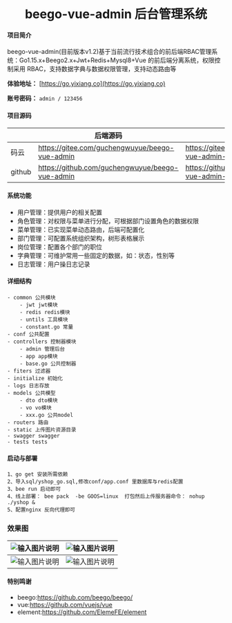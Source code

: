 <h1 style="text-align: center">beego-vue-admin 后台管理系统</h1>


#### 项目简介
beego-vue-admin(目前版本v1.2)基于当前流行技术组合的前后端RBAC管理系统：Go1.15.x+Beego2.x+Jwt+Redis+Mysql8+Vue
的前后端分离系统，权限控制采用 RBAC，支持数据字典与数据权限管理，支持动态路由等

**体验地址：**  [https://go.yixiang.co](https://go.yixiang.co)

**账号密码：** `admin / 123456`

#### 项目源码

|     |   后端源码  |   前端源码  |
|---  |--- | --- |
|  码云  |  https://gitee.com/guchengwuyue/beego-vue-admin   |  https://gitee.com/guchengwuyue/beego-vue-admin-web   |
|  github   | https://github.com/guchengwuyue/beego-vue-admin  |  https://github.com/guchengwuyue/beego-vue-admin-web |


####  系统功能
- 用户管理：提供用户的相关配置 
- 角色管理：对权限与菜单进行分配，可根据部门设置角色的数据权限 
- 菜单管理：已实现菜单动态路由，后端可配置化 
- 部门管理：可配置系统组织架构，树形表格展示 
- 岗位管理：配置各个部门的职位 
- 字典管理：可维护常用一些固定的数据，如：状态，性别等 
- 日志管理：用户操日志记录 


#### 详细结构

```
- common 公共模块
    - jwt jwt模块
    - redis redis模块
    - untils 工具模块
    - constant.go 常量
- conf 公共配置
- controllers 控制器模块
	- admin 管理后台
	- app app模块
    - base.go 公共控制器
- fiters 过滤器
- initialize 初始化
- logs 日志存放
- models 公共模型
	- dto dto模块
	- vo vo模块
    - xxx.go 公共model
- routers 路由
- static 上传图片资源目录
- swagger swagger
- tests tests
```
#### 启动与部署
```
1、go get 安装所需依赖
2、导入sql/yshop_go.sql,修改conf/app.conf 里数据库与redis配置
3、bee run 启动即可
4、线上部署： bee pack  -be GOOS=linux  打包然后上传服务器命令： nohup ./yshop & 
5、配置nginx 反向代理即可
```
### 效果图
|  ![输入图片说明](https://images.gitee.com/uploads/images/2021/0324/091742_84ebf16e_477893.png "01.png") | ![输入图片说明](https://images.gitee.com/uploads/images/2021/0324/091938_e3408f92_477893.png "02.png")  |
|---|---|
|  ![输入图片说明](https://images.gitee.com/uploads/images/2021/0324/092327_601b2411_477893.png "03.png") |  ![输入图片说明](https://images.gitee.com/uploads/images/2021/0324/092343_9cadff96_477893.png "04.png") |

#### 特别鸣谢

- beego:https://github.com/beego/beego/
- vue:https://github.com/vuejs/vue
- element:https://github.com/ElemeFE/element

